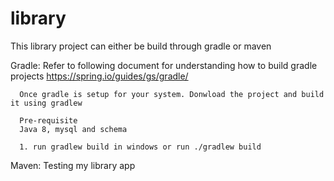 # library

This library project can either be build through gradle or maven 

Gradle:
      Refer to following document for understanding how to build gradle projects https://spring.io/guides/gs/gradle/

      Once gradle is setup for your system. Donwload the project and build it using gradlew

      Pre-requisite
      Java 8, mysql and schema

      1. run gradlew build in windows or run ./gradlew build
      
Maven:
     Testing my library app

